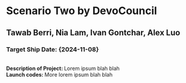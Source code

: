 # Scenario Two by DevoCouncil
## Tawab Berri, Nia Lam, Ivan Gontchar, Alex Luo
### Target Ship Date: {2024-11-08}
<br>
<b>Description of Project: </b> Lorem ipsum blah blah

<br>
<b>Launch codes: </b> More lorem ipsum blah blah